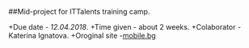 
##Mid-project for ITTalents training camp.

+Due date - *12.04.2018*. 
+Time given - about 2 weeks.
+Colaborator - Katerina Ignatova.
+Oroginal site -[mobile.bg](https://www.mobile.bg/ "Mobile's Homepage")

